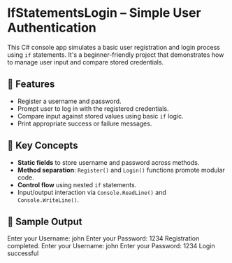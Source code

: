# IfStatementsLogin – Simple User Authentication

This C# console app simulates a basic user registration and login process using `if` statements. It's a beginner-friendly project that demonstrates how to manage user input and compare stored credentials.

## 🔐 Features

- Register a username and password.
- Prompt user to log in with the registered credentials.
- Compare input against stored values using basic `if` logic.
- Print appropriate success or failure messages.

## 🧠 Key Concepts

- **Static fields** to store username and password across methods.
- **Method separation**: `Register()` and `Login()` functions promote modular code.
- **Control flow** using nested `if` statements.
- Input/output interaction via `Console.ReadLine()` and `Console.WriteLine()`.

## 📌 Sample Output

Enter your Username:
john
Enter your Password:
1234
Registration completed.
Enter your Username:
john
Enter your Password:
1234
Login successful